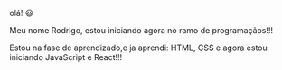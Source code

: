 olá! :smiley:
<br>

Meu nome Rodrigo, estou iniciando agora no ramo de programaçãos!!!

Estou na fase de aprendizado,e ja aprendi: HTML, CSS e agora estou iniciando JavaScript e React!!!



